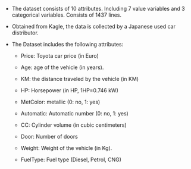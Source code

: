 - The dataset consists of 10 attributes. Including 7 value variables and 3 categorical variables. Consists of 1437 lines.

- Obtained from Kagle, the data is collected by a Japanese used car distributor.

- The Dataset includes the following attributes:

     + Price: Toyota car price (in Euro)

     + Age: age of the vehicle (in years).

     + KM: the distance traveled by the vehicle (in KM)

     + HP: Horsepower (in HP, 1HP=0.746 kW)

     + MetColor: metallic (0: no, 1: yes)

     + Automatic: Automatic number (0: no, 1: yes)

     + CC: Cylinder volume (in cubic centimeters)

     + Door: Number of doors

     + Weight: Weight of the vehicle (in Kg).
    
     + FuelType: Fuel type (Diesel, Petrol, CNG)
